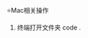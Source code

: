 <!--
 * @Description:  
 * @Autor: Ousi
 * @Date: 2023-08-30 16:25:38
 * @LastEditors: Ousi
 * @LastEditTime: 2023-08-30 23:24:19
-->

⭐️Mac相关操作
1. 终端打开文件夹
    code .

